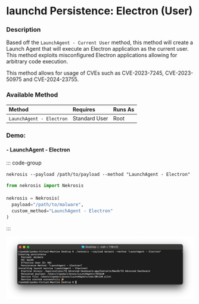# launchd Persistence: Electron (User)

### Description

Based off the `LaunchAgent - Current User` method, this method will create a Launch Agent that will execute an Electron application as the current user. This method exploits misconfigured Electron applications allowing for arbitrary code execution.

This method allows for usage of CVEs such as CVE-2023-7245, CVE-2023-50975 and CVE-2024-23755.

### Available Method

| Method                       | Requires      | Runs As      |
|:-----------------------------|:--------------|:-------------|
| `LaunchAgent - Electron`     | Standard User | Root         |


### Demo:

#### - LaunchAgent - Electron

::: code-group

```shell [Command Line]
nekrosis --payload /path/to/payload --method "LaunchAgent - Electron"
```

```python [Python API]
from nekrosis import Nekrosis

nekrosis = Nekrosis(
  payload="/path/to/malware",
  custom_method="LaunchAgent - Electron"
)
```

:::

![](/public/../macOS%20Persistence%20Methods/LaunchAgent%20-%20Electron.png)
